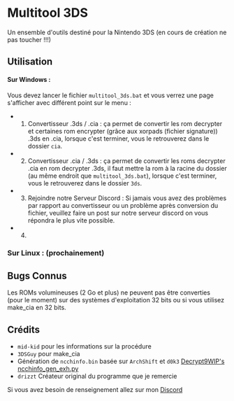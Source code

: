 # Multitool 3DS
Un ensemble d'outils destiné pour la Nintendo 3DS (en cours de création ne pas toucher !!!)

## Utilisation

#### Sur Windows :

Vous devez lancer le fichier `multitool_3ds.bat` et vous verrez une page s'afficher avec différent point sur le menu : 

- 1. Convertisseur .3ds / .cia : ça permet de convertir les rom decrypter et certaines rom encrypter (grâce aux xorpads (fichier signature)) .3ds en .cia, lorsque c'est terminer, vous le retrouverez dans le dossier `cia`.

- 2. Convertisseur .cia / .3ds : ça permet de convertir les roms decrypter .cia en rom decrypter .3ds, il faut mettre la rom à la racine du dossier (au même endroit que `multitool_3ds.bat`), lorsque c'est terminer, vous le retrouverez dans le dossier `3ds`.

- 3. Rejoindre notre Serveur Discord : Si jamais vous avez des problèmes par rapport au convertisseur ou un problème après conversion du fichier, veuillez faire un post sur notre serveur discord on vous répondra le plus vite possible.

- 4. 


### Sur Linux : (prochainement)

## Bugs Connus
Les ROMs volumineuses (2 Go et plus) ne peuvent pas être converties (pour le moment) sur des systèmes d'exploitation 32 bits ou si vous utilisez make_cia en 32 bits.

## Crédits
* `mid-kid` pour les informations sur la procédure
* `3DSGuy` pour make_cia
* Génération de `ncchinfo.bin` basée sur `ArchShift` et `d0k3` [Decrypt9WIP's ncchinfo_gen_exh.py](https://github.com/d0k3/Decrypt9WIP/blob/master/scripts/ncchinfo_gen_exh.py)
* `drizzt` Créateur original du programme que je remercie

Si vous avez besoin de renseignement allez sur mon [Discord](https://discord.gg/heUzNmpXgM)